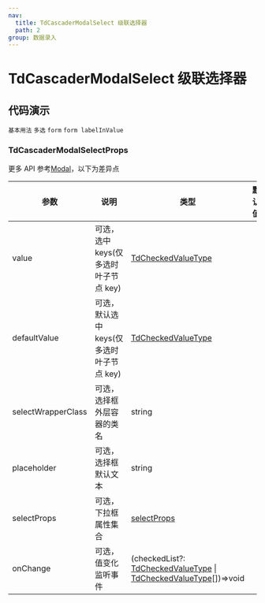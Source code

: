 ```yaml
---
nav:
  title: TdCascaderModalSelect 级联选择器
  path: 2
group: 数据录入
---
```


# TdCascaderModalSelect 级联选择器

## 代码演示

<code src="./demos/demo1.tsx">基本用法</code>
<code src="./demos/demo2.tsx">多选</code>
<code src="./demos/demo3.tsx">form</code>
<code src="./demos/demo4.tsx">form labelInValue</code>

### TdCascaderModalSelectProps
更多 API 参考[Modal](https://4x-ant-design.antgroup.com/components/modal-cn/#API)，以下为差异点

| 参数               | 说明                                       | 类型                                                                                                                                                                     | 默认值 | 版本 |
| ------------------ | ------------------------------------------ | ------------------------------------------------------------------------------------------------------------------------------------------------------------------------ | ------ | ---- |
| value              | 可选，选中 keys(仅多选时叶子节点 key)      | [TdCheckedValueType](/components/td-cascader-modal#tdcheckedvaluetype)                                                                                                   |        |      |
| defaultValue       | 可选， 默认选中 keys(仅多选时叶子节点 key) | [TdCheckedValueType](/components/td-cascader-modal#tdcheckedvaluetype)                                                                                                   |        |      |
| selectWrapperClass | 可选，选择框外层容器的类名                 | string                                                                                                                                                                   |        |      |
| placeholder        | 可选， 选择框默认文本                      | string                                                                                                                                                                   |        |      |
| selectProps        | 可选， 下拉框属性集合                      | [selectProps](https://4x.ant.design/components/select-cn/#Select-props)                                                                                                  |        |      |
| onChange           | 可选，值变化监听事件                       | (checkedList?: [TdCheckedValueType](/components/td-cascader-modal#tdcheckedvaluetype) \| [TdCheckedValueType](/components/td-cascader-modal#tdcheckedvaluetype)[])=>void |        |      |
